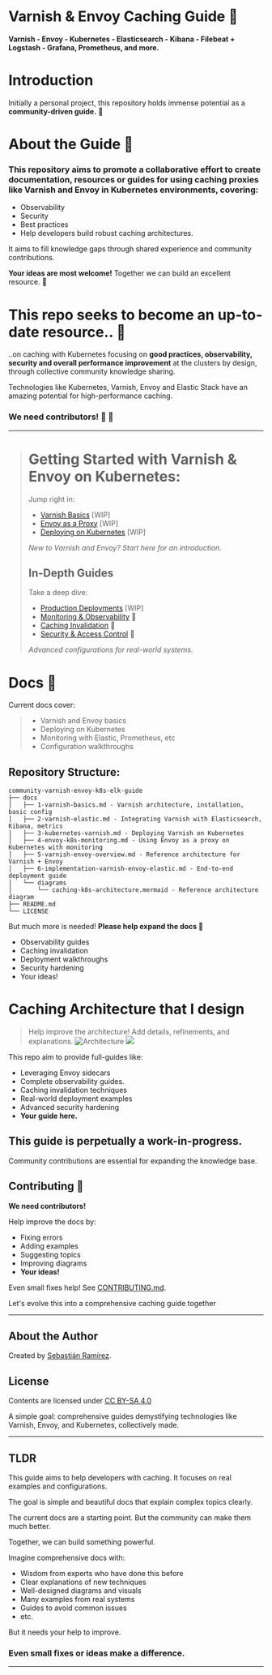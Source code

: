 

# Varnish & Envoy Caching Guide :construction:
**Varnish - Envoy - Kubernetes - Elasticsearch - Kibana - Filebeat + Logstash - Grafana, Prometheus, and more.**

# Introduction

Initially a personal project, this repository holds immense potential as a **community-driven guide.** :raised_hands: 

# About the Guide :book:
### This repository aims to promote a collaborative effort to create documentation, resources or guides for using caching proxies like Varnish and Envoy in Kubernetes environments, covering:

- Observability 
- Security
- Best practices
- Help developers build robust caching architectures.

It aims to fill knowledge gaps through shared experience and community contributions.

**Your ideas are most welcome!** 
Together we can build an excellent resource. :muscle:

# This repo seeks to become an up-to-date resource.. :thought_balloon:

..on caching with Kubernetes focusing on **good practices, observability, security and overall performance improvement** at the clusters by design, through collective community knowledge sharing.

Technologies like Kubernetes, Varnish, Envoy and Elastic Stack have an amazing potential for high-performance caching.

### We need contributors! :calling: :satellite:

---

> # Getting Started with Varnish & Envoy on Kubernetes:
> 
> Jump right in:
> 
> - [Varnish Basics](docs/1-varnish-basics.md) [WIP]
> - [Envoy as a Proxy](docs/4-envoy-k8s-monitoring.md) [WIP]
> - [Deploying on Kubernetes](3-kubernetes-varnish.md) [WIP]
> 
> *New to Varnish and Envoy? Start here for an introduction.*
> 
> ## In-Depth Guides
> 
> Take a deep dive:
> 
> - [Production Deployments](docs/6-implementation-varnish-envoy-elastic.md) [WIP]
> - [Monitoring & Observability](docs/monitoring.md) :construction:
> - [Caching Invalidation](docs/cache-invalidation.md) :construction:
> - [Security & Access Control](docs/security.md) :construction:
> 
> *Advanced configurations for real-world systems.*


# Docs :page_facing_up:
Current docs cover:

>- Varnish and Envoy basics
>- Deploying on Kubernetes  
>- Monitoring with Elastic, Prometheus, etc
>- Configuration walkthroughs


## Repository Structure:

```
community-varnish-envoy-k8s-elk-guide
├── docs
│   ├── 1-varnish-basics.md - Varnish architecture, installation, basic config
│   ├── 2-varnish-elastic.md - Integrating Varnish with Elasticsearch, Kibana, metrics
│   ├── 3-kubernetes-varnish.md - Deploying Varnish on Kubernetes
│   ├── 4-envoy-k8s-monitoring.md - Using Envoy as a proxy on Kubernetes with monitoring
│   ├── 5-varnish-envoy-overview.md - Reference architecture for Varnish + Envoy
│   ├── 6-implementation-varnish-envoy-elastic.md - End-to-end deployment guide
│   └── diagrams
│       └── caching-k8s-architecture.mermaid - Reference architecture diagram
├── README.md
└── LICENSE
```

But much more is needed! **Please help expand the docs :pray:**

- Observability guides
- Caching invalidation  
- Deployment walkthroughs
- Security hardening
- Your ideas!

# Caching Architecture that I design
> Help improve the architecture! Add details, refinements, and explanations.
![Architecture](diagrams/k8s-elk-varnish-envoy-architecture-1.mermaid)
[![](https://mermaid.ink/img/pako:eNqVV92K20YUfhWhsHgDtvXnH9mFwK7tLUuyYYnTXkTei7E0toaVNUIzTtbdNfSi9ymhEGgppTct9AkKfaj2EXpGo19LTrK7IM2c7ztnjs-cM2d0r7rUw-pYXYQnJ_eLUFFISPhYSYaK0uI-3uDWWGktEcOtdln6LYoJWgaYtXI6QFFMNijeTWhAY6H3RL8wdHOQqRaM1_iOF6zValWnnNPYw3FB6puGPjsv8QIS4gKezs76vTLMsEtDr-qNPjB0vcThOOakQrFsy-6dlc3wmN5i6cFAv7iYtSS0Fy947E9OFuEiXMco8pUXryTItkspuLVZZxJsGSyUWSyhLyH6rJCLP4hrSJjvaOlAmSDXx9pNlXUWRUan23n2MNJ1_eGCBHiJEa9xzM9x0kU-R5uFb-nui0iOlryU65je7Zq8PnXgqRg3T-vOSsg8hBKDU4Q3NJxjni2QC7SbTudZIivUcOiJPWn6lbb-cAmbhVkp7qmgI-HZHWxWiIJvmNizY1YEsbpoHiTxM5vFZtlesYc9iOkbEt2SKmrW0UOzCW4YNe3KvpYJZRPZNgorfb3Xe3hB14wj5ktKGsQ8WefY3caE7xQnH_33208fYI9fYv6OxrfXNCAuwcxJ50omELwfgXdNvUw154KssFxS-OX3f_9-Dzqvzs8mjniA7Oc_QADkGHN2hUK0hnMo5E4qUQoRcD_-KvUvNyCbuygMSbh2kpmSTeuuQyjSmmzwtQCFP8Ws5lEBVVYvxIehvaJw7NIYOLBwTDcYjthtko9zFwg4S7VGLN3rI6hMxmNQkpAyNxxNvmU9BYhx4p5dX0G9ybECE1HQ4j9LFEfLRmUthlHs-rminGaqz8kS4uRo8l1XW4Rfx2iVUNIBlDrzlxTFHhNG0tiVoje5nEyvSYRFP1CcyaU2mSr5HFLvB5E1dBu70C087MihIsaAfvjnRgEflPMtCbzT5AnS9x8he-AcknOBv8aMn4oHoH_-BVAyFsgURwHdncqXyNLvn-Zeggu3c74LsKIrspGMn6zsYX_Yb8tp5x3xuD8eRHdfldnGo9jWJ9nmAbv_KPbgUezho9j2o9ijL2AvQheSiU3xqtx5lQqzlzATnlI-66u9WuJpZ2iCsv7cAMkO1QCIYjwiN5vksiKbkOzsbsKymmx0rVxrTQRZl59QhWOgCS1OmCY0K-Vjwcq7eZVR2s5KkR_dz6LMKwoZLMu5CUmquQlIy7oKlfxiWe866tNBi8k18sjVO02NkzTAQ2Gt79QYlfaTo2pb3eB4g4gHN__k7r5Qkzv9Qh3DUNz1F_BFsAce2nI634WuOubxFrfVbeQhjqcEwcm7UccrFLBcOvNED8uFAUVwfVfH9yrfReIbY00YB5NwKV-RtZBv4wDEPucRG2uagLtrwv3tsuvSjcaI56OY-29HA21gDmxkWngwtFDfsjx3aYzsldkzVt5QN0yk7vdtNULhG0o3maswFYvcqeOOOeoOhvbAtizD1vvDoWm21Z2QG8OupY_gm8Du9W192LfAzHeJDaPbB_nI6lkmACPT7LVVnPzAK_nFlHw47f8HTjiCEA?type=png)](https://mermaid.live/edit#pako:eNqVV92K20YUfhWhsHgDtvXnH9mFwK7tLUuyYYnTXkTei7E0toaVNUIzTtbdNfSi9ymhEGgppTct9AkKfaj2EXpGo19LTrK7IM2c7ztnjs-cM2d0r7rUw-pYXYQnJ_eLUFFISPhYSYaK0uI-3uDWWGktEcOtdln6LYoJWgaYtXI6QFFMNijeTWhAY6H3RL8wdHOQqRaM1_iOF6zValWnnNPYw3FB6puGPjsv8QIS4gKezs76vTLMsEtDr-qNPjB0vcThOOakQrFsy-6dlc3wmN5i6cFAv7iYtSS0Fy947E9OFuEiXMco8pUXryTItkspuLVZZxJsGSyUWSyhLyH6rJCLP4hrSJjvaOlAmSDXx9pNlXUWRUan23n2MNJ1_eGCBHiJEa9xzM9x0kU-R5uFb-nui0iOlryU65je7Zq8PnXgqRg3T-vOSsg8hBKDU4Q3NJxjni2QC7SbTudZIivUcOiJPWn6lbb-cAmbhVkp7qmgI-HZHWxWiIJvmNizY1YEsbpoHiTxM5vFZtlesYc9iOkbEt2SKmrW0UOzCW4YNe3KvpYJZRPZNgorfb3Xe3hB14wj5ktKGsQ8WefY3caE7xQnH_33208fYI9fYv6OxrfXNCAuwcxJ50omELwfgXdNvUw154KssFxS-OX3f_9-Dzqvzs8mjniA7Oc_QADkGHN2hUK0hnMo5E4qUQoRcD_-KvUvNyCbuygMSbh2kpmSTeuuQyjSmmzwtQCFP8Ws5lEBVVYvxIehvaJw7NIYOLBwTDcYjthtko9zFwg4S7VGLN3rI6hMxmNQkpAyNxxNvmU9BYhx4p5dX0G9ybECE1HQ4j9LFEfLRmUthlHs-rminGaqz8kS4uRo8l1XW4Rfx2iVUNIBlDrzlxTFHhNG0tiVoje5nEyvSYRFP1CcyaU2mSr5HFLvB5E1dBu70C087MihIsaAfvjnRgEflPMtCbzT5AnS9x8he-AcknOBv8aMn4oHoH_-BVAyFsgURwHdncqXyNLvn-Zeggu3c74LsKIrspGMn6zsYX_Yb8tp5x3xuD8eRHdfldnGo9jWJ9nmAbv_KPbgUezho9j2o9ijL2AvQheSiU3xqtx5lQqzlzATnlI-66u9WuJpZ2iCsv7cAMkO1QCIYjwiN5vksiKbkOzsbsKymmx0rVxrTQRZl59QhWOgCS1OmCY0K-Vjwcq7eZVR2s5KkR_dz6LMKwoZLMu5CUmquQlIy7oKlfxiWe866tNBi8k18sjVO02NkzTAQ2Gt79QYlfaTo2pb3eB4g4gHN__k7r5Qkzv9Qh3DUNz1F_BFsAce2nI634WuOubxFrfVbeQhjqcEwcm7UccrFLBcOvNED8uFAUVwfVfH9yrfReIbY00YB5NwKV-RtZBv4wDEPucRG2uagLtrwv3tsuvSjcaI56OY-29HA21gDmxkWngwtFDfsjx3aYzsldkzVt5QN0yk7vdtNULhG0o3maswFYvcqeOOOeoOhvbAtizD1vvDoWm21Z2QG8OupY_gm8Du9W192LfAzHeJDaPbB_nI6lkmACPT7LVVnPzAK_nFlHw47f8HTjiCEA)

This repo aim to provide full-guides like:

- Leveraging Envoy sidecars
- Complete observability guides.
- Caching invalidation techniques
- Real-world deployment examples
- Advanced security hardening
- **Your guide here.**

## This guide is perpetually a work-in-progress. 

Community contributions are essential for expanding the knowledge base.


## Contributing :busts_in_silhouette:

**We need contributors!**

Help improve the docs by:

- Fixing errors
- Adding examples
- Suggesting topics
- Improving diagrams
- **Your ideas!**

Even small fixes help! See [CONTRIBUTING.md](CONTRIBUTING.md).

Let's evolve this into a comprehensive caching guide together

---
## About the Author
Created by [Sebastián Ramírez](https://github.com/sdarioz).

## License
Contents are licensed under [CC BY-SA 4.0](https://creativecommons.org/licenses/by-sa/4.0/)

A simple goal: comprehensive guides demystifying technologies like Varnish, Envoy, and Kubernetes, collectively made.



----
## TLDR 
This guide aims to help developers with caching. It focuses on real examples and configurations.

The goal is simple and beautiful docs that explain complex topics clearly.

The current docs are a starting point. But the community can make them much better.

Together, we can build something powerful.

Imagine comprehensive docs with:

- Wisdom from experts who have done this before
- Clear explanations of new techniques
- Well-designed diagrams and visuals
- Many examples from real systems
- Guides to avoid common issues
- etc.

But it needs your help to improve. 

### Even small fixes or ideas make a difference.

----



